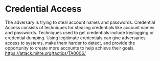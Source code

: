 # Credential Access
The adversary is trying to steal account names and passwords.
Credential Access consists of techniques for stealing credentials like account names and passwords. Techniques used to get credentials include keylogging or credential dumping. Using legitimate credentials can give adversaries access to systems, make them harder to detect, and provide the opportunity to create more accounts to help achieve their goals.
https://attack.mitre.org/tactics/TA0006/
